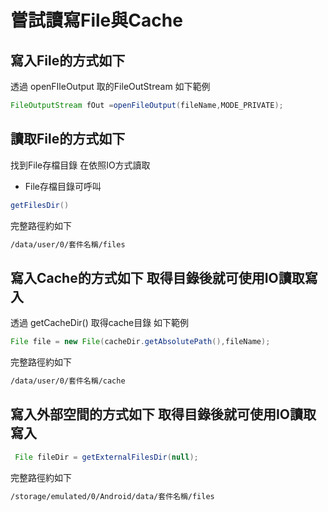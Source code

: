 # 嘗試讀寫File與Cache

## 寫入File的方式如下
透過 openFIleOutput 取的FileOutStream 如下範例
```java
FileOutputStream fOut =openFileOutput(fileName,MODE_PRIVATE);
```
## 讀取File的方式如下
找到File存檔目錄 在依照IO方式讀取 
* File存檔目錄可呼叫
```java
getFilesDir()
```
完整路徑約如下
```txt
/data/user/0/套件名稱/files
```
## 寫入Cache的方式如下 取得目錄後就可使用IO讀取寫入
透過 getCacheDir() 取得cache目錄 如下範例
```java
File file = new File(cacheDir.getAbsolutePath(),fileName);
```
完整路徑約如下
```txt
/data/user/0/套件名稱/cache
```
##  寫入外部空間的方式如下 取得目錄後就可使用IO讀取寫入
```java
 File fileDir = getExternalFilesDir(null);
```
完整路徑約如下
```txt
/storage/emulated/0/Android/data/套件名稱/files
```
